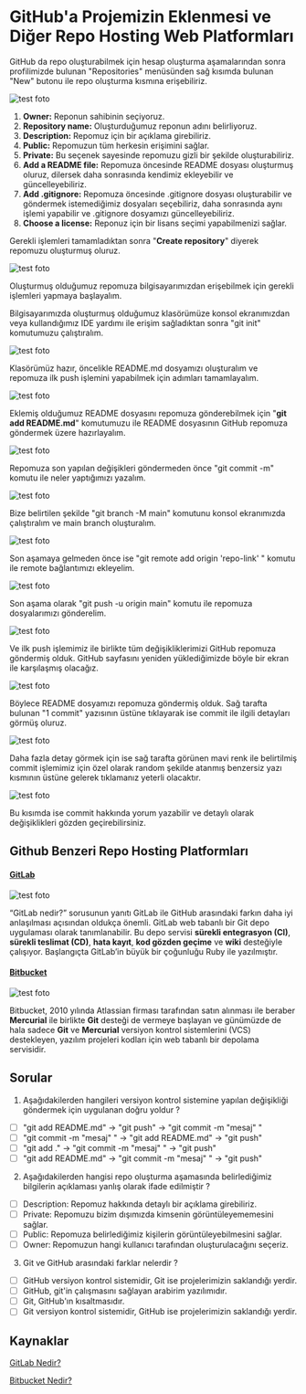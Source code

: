 # GitHub'a Projemizin Eklenmesi ve Diğer Repo Hosting Web Platformları

GitHub da repo oluşturabilmek için hesap oluşturma aşamalarından sonra profilimizde bulunan "Repositories" menüsünden sağ kısımda bulunan "New" butonu ile repo oluşturma kısmına erişebiliriz.

![test foto](figures/github-repo-create.png)

1. **Owner:** Reponun sahibinin seçiyoruz.
2. **Repository name:** Oluşturduğumuz reponun adını belirliyoruz.
3. **Description:** Repomuz için bir açıklama girebiliriz.
4. **Public:** Repomuzun tüm herkesin erişimini sağlar.
5. **Private:** Bu seçenek sayesinde repomuzu gizli bir şekilde oluşturabiliriz.
6. **Add a README file:** Repomuza öncesinde README dosyası oluşturmuş oluruz, dilersek daha sonrasında kendimiz ekleyebilir ve güncelleyebiliriz.
7. **Add .gitignore:** Repomuza öncesinde .gitignore dosyası oluşturabilir ve göndermek istemediğimiz dosyaları seçebiliriz, daha sonrasında aynı işlemi yapabilir ve .gitignore dosyamızı güncelleyebiliriz.
8. **Choose a license:** Reponuz için bir lisans seçimi yapabilmenizi sağlar.

Gerekli işlemleri tamamladıktan sonra "**Create repository**" diyerek repomuzu oluşturmuş oluruz.

![test foto](figures/git-test-repo.png)

Oluşturmuş olduğumuz repomuza bilgisayarımızdan erişebilmek için gerekli işlemleri yapmaya başlayalım.

Bilgisayarımızda oluşturmuş olduğumuz klasörümüze konsol ekranımızdan veya kullandığımız IDE yardımı ile erişim sağladıktan sonra "git init" komutumuzu çalıştıralım.

![test foto](figures/git-init.png)

Klasörümüz hazır, öncelikle README.md dosyamızı oluşturalım ve repomuza ilk push işlemini yapabilmek için adımları tamamlayalım.

![test foto](figures/git-readme.png)

Eklemiş olduğumuz README dosyasını repomuza gönderebilmek için "**git add README.md**" komutumuzu ile README dosyasının GitHub repomuza göndermek üzere hazırlayalım.

![test foto](figures/git-add.png)

Repomuza son yapılan değişikleri göndermeden önce "git commit -m" komutu ile neler yaptığımızı yazalım.

![test foto](figures/git-commit.png)

Bize belirtilen şekilde "git branch -M main" komutunu konsol ekranımızda çalıştıralım ve main branch oluşturalım.

![test foto](figures/git-main-branch.png)

Son aşamaya gelmeden önce ise "git remote add origin 'repo-link' " komutu ile remote bağlantımızı ekleyelim.

![test foto](figures/git-remote.png)

Son aşama olarak "git push -u origin main" komutu ile repomuza dosyalarımızı gönderelim.

![test foto](figures/git-push.png)

Ve ilk push işlemimiz ile birlikte tüm değişikliklerimizi GitHub repomuza göndermiş olduk. GitHub sayfasını yeniden yüklediğimizde böyle bir ekran ile karşılaşmış olacağız.

![test foto](figures/github-screen.png)

Böylece README dosyamızı repomuza göndermiş olduk. Sağ tarafta bulunan "1 commit" yazısının üstüne tıklayarak ise commit ile ilgili detayları görmüş oluruz.

![test foto](figures/github-commit.png)

Daha fazla detay görmek için ise sağ tarafta görünen mavi renk ile belirtilmiş commit işlemimiz için özel olarak random şekilde atanmış benzersiz yazı kısmının üstüne gelerek tıklamanız yeterli olacaktır.

![test foto](figures/github-commit-detay.png)

Bu kısımda ise commit hakkında yorum yazabilir ve detaylı olarak değişiklikleri gözden geçirebilirsiniz.

## Github Benzeri Repo Hosting Platformları

#### [**GitLab**](https://about.gitlab.com/)

![test foto](figures/gitlab.png)

“GitLab nedir?” sorusunun yanıtı GitLab ile GitHub arasındaki farkın daha iyi anlaşılması açısından oldukça önemli. GitLab web tabanlı bir Git depo uygulaması olarak tanımlanabilir. Bu depo servisi **sürekli entegrasyon (CI)**, **sürekli teslimat (CD)**, **hata kayıt**, **kod gözden geçime** ve **wiki** desteğiyle çalışıyor. Başlangıçta GitLab’in büyük bir çoğunluğu Ruby ile yazılmıştır.

#### [Bitbucket](https://bitbucket.org/)

![test foto](figures/bitbucket.png)

Bitbucket, 2010 yılında Atlassian firması tarafından satın alınması ile beraber **Mercurial** ile birlikte **Git** desteği de vermeye başlayan ve günümüzde de hala sadece **Git** ve **Mercurial** versiyon kontrol sistemlerini (VCS) destekleyen, yazılım projeleri kodları için web tabanlı bir depolama servisidir.

## Sorular

1. Aşağıdakilerden hangileri versiyon kontrol sistemine yapılan değişikliği göndermek için uygulanan doğru yoldur ?

- [ ] "git add README.md" -> "git push" -> "git commit -m "mesaj" "
- [ ] "git commit -m "mesaj" " -> "git add README.md" -> "git push"
- [ ] "git add ." -> "git commit -m "mesaj" " -> "git push"
- [ ] "git add README.md" -> "git commit -m "mesaj" " -> "git push"

2. Aşağıdakilerden hangisi repo oluşturma aşamasında belirlediğimiz bilgilerin açıklaması yanlış olarak ifade edilmiştir ?

- [ ] Description: Repomuz hakkında detaylı bir açıklama girebiliriz.
- [ ] Private: Repomuzu bizim dışımızda kimsenin görüntüleyememesini sağlar.
- [ ] Public: Repomuza belirlediğimiz kişilerin görüntüleyebilmesini sağlar.
- [ ] Owner: Repomuzun hangi kullanıcı tarafından oluşturulacağını seçeriz.

3. Git ve GitHub arasındaki farklar nelerdir ?

- [ ] GitHub versiyon kontrol sistemidir, Git ise projelerimizin saklandığı yerdir.
- [ ] GitHub, git'in çalışmasını sağlayan arabirim yazılımıdır.
- [ ] Git, GitHub'ın kısaltmasıdır.
- [ ] Git versiyon kontrol sistemidir, GitHub ise projelerimizin saklandığı yerdir.

## Kaynaklar

[GitLab Nedir?](https://www.vargonen.com/blog/gitlab-nedir/)

[Bitbucket Nedir?](https://medium.com/plugenie/bitbucket-nedir-2cc5820b51a6)

